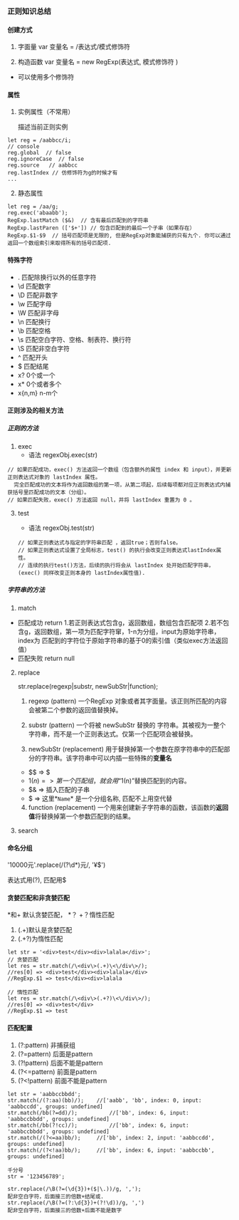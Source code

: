 ### 正则知识总结

#### 创建方式

1. 字面量    var 变量名 = /表达式/模式修饰符 

2. 构造函数  var 变量名 = new RegExp(表达式, 模式修饰符 )

* 可以使用多个修饰符

#### 属性
1. 实例属性（不常用）

   描述当前正则实例
```
let reg = /aabbcc/i;
// console
reg.global  // false
reg.ignoreCase  // false
reg.source   // aabbcc
reg.lastIndex // 仿修饰符为g的时候才有
...
```
2. 静态属性

```
let reg = /aa/g;
reg.exec('abaabb');
RegExp.lastMatch ($&)  // 含有最后匹配到的字符串
RegExp.lastParen (['$+']) // 包含匹配到的最后一个子串（如果存在）
RegExp.$1-$9  // 括号匹配项是无限的, 但是RegExp对象能捕获的只有九个. 你可以通过返回一个数组索引来取得所有的括号匹配项.

```

   

#### 特殊字符

* .   匹配除换行以外的任意字符
* \d 匹配数字
* \D 匹配非数字
* \w 匹配字母
* \W 匹配非字母
* \n 匹配换行
* \b 匹配空格
* \s 匹配空白字符、空格、制表符、换行符
* \S 匹配非空白字符
* ^ 匹配开头
* $ 匹配结尾
* x? 0个或一个
* x* 0个或者多个
* x{n,m} n-m个



####  正则涉及的相关方法
##### 正则的方法
1. exec
	* 语法 regexObj.exec(str)

  ```
  // 如果匹配成功，exec() 方法返回一个数组（包含额外的属性 index 和 input），并更新正则表达式对象的 lastIndex 属性。
  	完全匹配成功的文本将作为返回数组的第一项，从第二项起，后续每项都对应正则表达式内捕获括号里匹配成功的文本（分组）。
  // 如果匹配失败，exec() 方法返回 null，并将 lastIndex 重置为 0 。
  ```

3. test

   * 语法 regexObj.test(str)
   
   ```
   // 如果正则表达式与指定的字符串匹配 ，返回true；否则false。
   // 如果正则表达式设置了全局标志，test() 的执行会改变正则表达式lastIndex属性。
   // 连续的执行test()方法，后续的执行将会从 lastIndex 处开始匹配字符串，(exec() 同样改变正则本身的 lastIndex属性值).
   ```
   
   

##### 字符串的方法
1. match


* 匹配成功 return
1.若正则表达式包含g，返回数组，数组包含匹配项
2.若不包含g，返回数组，第一项为匹配字符窜，1-n为分组，input为原始字符串，index为	匹配到的字符位于原始字符串的基于0的索引值（类似exec方法返回值）
* 匹配失败 return
null


2. replace

   str.replace(regexp|substr, newSubStr|function);
   1. regexp (pattern)
       一个RegExp 对象或者其字面量。该正则所匹配的内容会被第二个参数的返回值替换掉。
   
   2. substr (pattern)
       一个将被 newSubStr 替换的 字符串。其被视为一整个字符串，而不是一个正则表达式。仅第一个匹配项会被替换。
   
   3. newSubStr (replacement)
       用于替换掉第一个参数在原字符串中的匹配部分的字符串。该字符串中可以内插一些特殊的**变量名**
   
     * $$     =>     $
     * $1(n)     =>     第一个匹配组，就会用“$1(n)”替换匹配到的内容。
     * $&     =>    插入匹配的子串
     * $<name>    =>     这里*`Name`* 是一个分组名称, 匹配不上用空代替
   
     
   
   4. function (replacement)
       一个用来创建新子字符串的函数，该函数的**返回值**将替换掉第一个参数匹配到的结果。
   


3. search 

#### 命名分组

'10000元'.replace(/(?<money>\d*)元/, '¥$<money>')

表达式用(?<name>), 匹配用$<name>

#### 贪婪匹配和非贪婪匹配

*和+ 默认贪婪匹配， *？ +？惰性匹配

1. (.+)默认是贪婪匹配
2. (.+?)为惰性匹配
```
let str = '<div>test</div><div>lalala</div>';
// 贪婪匹配
let res = str.match(/\<div\>(.+)\<\/div\>/);
//res[0] => <div>test</div><div>lalala</div>
//RegExp.$1 => test</div><div>lalala

// 惰性匹配
let res = str.match(/\<div\>(.+?)\<\/div\>/);
//res[0] => <div>test</div>
//RegExp.$1 => test

```
#### 匹配配置

1. (?:pattern) 非捕获组
2. (?=pattern) 后面是pattern
3. (?!pattern) 后面不能是pattern
4. (?<=pattern) 前面是pattern
5. (?<!pattern)  前面不能是pattern
```
let str = 'aabbccbbdd';
str.match(/(?:aa)(bb)/);   	//['aabb', 'bb', index: 0, input: 'aabbccdd', groups: undefined]
str.match(/bb(?=dd)/);   		//['bb', index: 6, input: 'aabbccbbdd', groups: undefined]
str.match(/bb(?!cc)/);   		//['bb', index: 6, input: 'aabbccbbdd', groups: undefined]
str.match(/(?<=aa)bb/);   	//['bb', index: 2, input: 'aabbccdd', groups: undefined]
str.match(/(?<!aa)bb/);   	//['bb', index: 6, input: 'aabbccbb', groups: undefined]

千分号
str = '123456789';

str.replace(/\B(?=(\d{3})+($|\.))/g, ',');
配非空白字符，后面接三的倍数+结尾或.
str.replace(/\B(?=(?:\d{3})+(?!\d))/g, ',')
配非空白字符，后面接三的倍数+后面不能是数字


```

